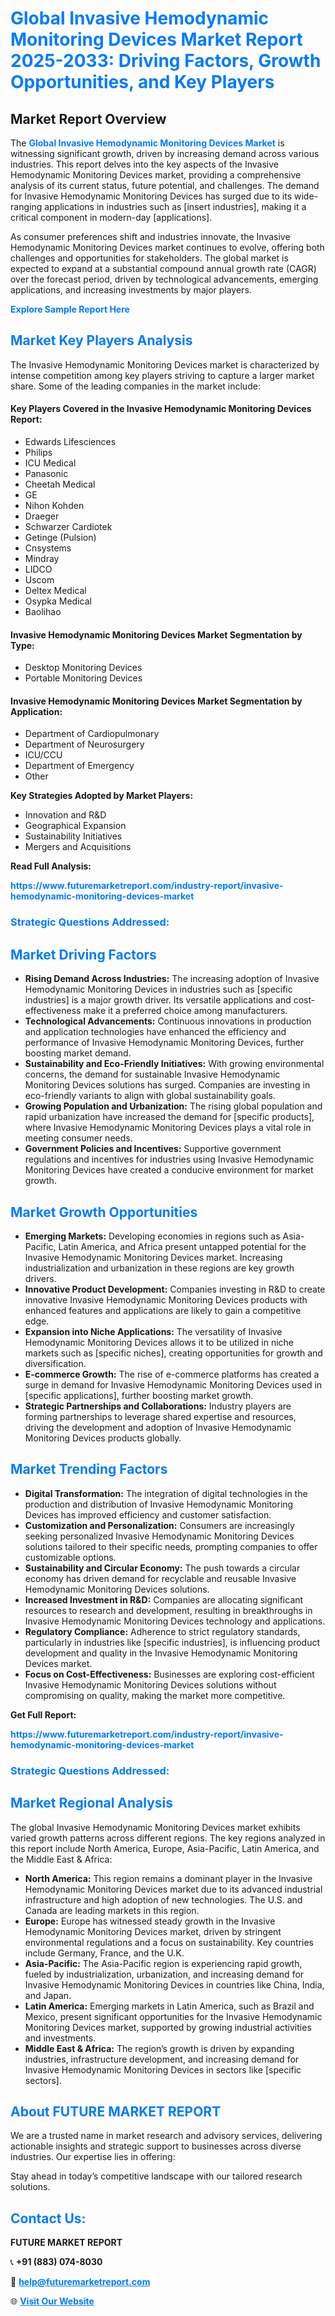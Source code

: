 <h1 style="color: #007BFF;">Global Invasive Hemodynamic Monitoring Devices Market Report 2025-2033: Driving Factors, Growth Opportunities, and Key Players</h1>

<section id="overview">
<h2>Market Report Overview</h2>
<p>The <a href="https://www.futuremarketreport.com/industry-report/invasive-hemodynamic-monitoring-devices-market" style="color: #007BFF; text-decoration: none;"><strong>Global Invasive Hemodynamic Monitoring Devices Market</strong></a> is witnessing significant growth, driven by increasing demand across various industries. This report delves into the key aspects of the Invasive Hemodynamic Monitoring Devices market, providing a comprehensive analysis of its current status, future potential, and challenges. The demand for Invasive Hemodynamic Monitoring Devices has surged due to its wide-ranging applications in industries such as [insert industries], making it a critical component in modern-day [applications].</p>
<p>As consumer preferences shift and industries innovate, the Invasive Hemodynamic Monitoring Devices market continues to evolve, offering both challenges and opportunities for stakeholders. The global market is expected to expand at a substantial compound annual growth rate (CAGR) over the forecast period, driven by technological advancements, emerging applications, and increasing investments by major players.</p>
</section>

<section id="overview">
<p><a href="https://www.futuremarketreport.com/request-sample/reportId=55685" style="color: #007BFF; text-decoration: none;"><strong>Explore Sample Report Here</strong></a></p>
</section>

<section id="key-players">
<h2 style="color: #007BFF;">Market Key Players Analysis</h2>
<p>The Invasive Hemodynamic Monitoring Devices market is characterized by intense competition among key players striving to capture a larger market share. Some of the leading companies in the market include:</p>
<h4>Key Players Covered in the Invasive Hemodynamic Monitoring Devices Report:</h4>
<ul><li>Edwards Lifesciences</li><li>Philips</li><li>ICU Medical</li><li>Panasonic</li><li>Cheetah Medical</li><li>GE</li><li>Nihon Kohden</li><li>Draeger</li><li>Schwarzer Cardiotek</li><li>Getinge (Pulsion)</li><li>Cnsystems</li><li>Mindray</li><li>LIDCO</li><li>Uscom</li><li>Deltex Medical</li><li>Osypka Medical</li><li>Baolihao</li></ul>
<h4>Invasive Hemodynamic Monitoring Devices Market Segmentation by Type:</h4>
<ul><li>Desktop Monitoring Devices</li><li>Portable Monitoring Devices</li></ul>

<h4>Invasive Hemodynamic Monitoring Devices Market Segmentation by Application:</h4>
<ul><li>Department of Cardiopulmonary</li><li>Department of Neurosurgery</li><li>ICU/CCU</li><li>Department of Emergency</li><li>Other</li></ul>
<p><strong>Key Strategies Adopted by Market Players:</strong></p>
<ul>
<li>Innovation and R&D</li>
<li>Geographical Expansion</li>
<li>Sustainability Initiatives</li>
<li>Mergers and Acquisitions</li>
</ul>
</section>

<section>
<p><strong>Read Full Analysis: </strong></p><a href="https://www.futuremarketreport.com/industry-report/invasive-hemodynamic-monitoring-devices-market" style="color: #007BFF; text-decoration: none;"><strong>https://www.futuremarketreport.com/industry-report/invasive-hemodynamic-monitoring-devices-market</strong></a>
<h3 style="color: #007BFF;">Strategic Questions Addressed:</h3>
</section>

<section id="driving-factors">
<h2 style="color: #007BFF;">Market Driving Factors</h2>
<ul>
<li><strong>Rising Demand Across Industries:</strong> The increasing adoption of Invasive Hemodynamic Monitoring Devices in industries such as [specific industries] is a major growth driver. Its versatile applications and cost-effectiveness make it a preferred choice among manufacturers.</li>
<li><strong>Technological Advancements:</strong> Continuous innovations in production and application technologies have enhanced the efficiency and performance of Invasive Hemodynamic Monitoring Devices, further boosting market demand.</li>
<li><strong>Sustainability and Eco-Friendly Initiatives:</strong> With growing environmental concerns, the demand for sustainable Invasive Hemodynamic Monitoring Devices solutions has surged. Companies are investing in eco-friendly variants to align with global sustainability goals.</li>
<li><strong>Growing Population and Urbanization:</strong> The rising global population and rapid urbanization have increased the demand for [specific products], where Invasive Hemodynamic Monitoring Devices plays a vital role in meeting consumer needs.</li>
<li><strong>Government Policies and Incentives:</strong> Supportive government regulations and incentives for industries using Invasive Hemodynamic Monitoring Devices have created a conducive environment for market growth.</li>
</ul>
</section>

<section id="growth-opportunities">
<h2 style="color: #007BFF;">Market Growth Opportunities</h2>
<ul>
<li><strong>Emerging Markets:</strong> Developing economies in regions such as Asia-Pacific, Latin America, and Africa present untapped potential for the Invasive Hemodynamic Monitoring Devices market. Increasing industrialization and urbanization in these regions are key growth drivers.</li>
<li><strong>Innovative Product Development:</strong> Companies investing in R&D to create innovative Invasive Hemodynamic Monitoring Devices products with enhanced features and applications are likely to gain a competitive edge.</li>
<li><strong>Expansion into Niche Applications:</strong> The versatility of Invasive Hemodynamic Monitoring Devices allows it to be utilized in niche markets such as [specific niches], creating opportunities for growth and diversification.</li>
<li><strong>E-commerce Growth:</strong> The rise of e-commerce platforms has created a surge in demand for Invasive Hemodynamic Monitoring Devices used in [specific applications], further boosting market growth.</li>
<li><strong>Strategic Partnerships and Collaborations:</strong> Industry players are forming partnerships to leverage shared expertise and resources, driving the development and adoption of Invasive Hemodynamic Monitoring Devices products globally.</li>
</ul>
</section>

<section id="trending-factors">
<h2 style="color: #007BFF;">Market Trending Factors</h2>
<ul>
<li><strong>Digital Transformation:</strong> The integration of digital technologies in the production and distribution of Invasive Hemodynamic Monitoring Devices has improved efficiency and customer satisfaction.</li>
<li><strong>Customization and Personalization:</strong> Consumers are increasingly seeking personalized Invasive Hemodynamic Monitoring Devices solutions tailored to their specific needs, prompting companies to offer customizable options.</li>
<li><strong>Sustainability and Circular Economy:</strong> The push towards a circular economy has driven demand for recyclable and reusable Invasive Hemodynamic Monitoring Devices solutions.</li>
<li><strong>Increased Investment in R&D:</strong> Companies are allocating significant resources to research and development, resulting in breakthroughs in Invasive Hemodynamic Monitoring Devices technology and applications.</li>
<li><strong>Regulatory Compliance:</strong> Adherence to strict regulatory standards, particularly in industries like [specific industries], is influencing product development and quality in the Invasive Hemodynamic Monitoring Devices market.</li>
<li><strong>Focus on Cost-Effectiveness:</strong> Businesses are exploring cost-efficient Invasive Hemodynamic Monitoring Devices solutions without compromising on quality, making the market more competitive.</li>
</ul>
</section>

<section>
<p><strong>Get Full Report: </strong></p><a href="https://www.futuremarketreport.com/industry-report/invasive-hemodynamic-monitoring-devices-market" style="color: #007BFF; text-decoration: none;"><strong>https://www.futuremarketreport.com/industry-report/invasive-hemodynamic-monitoring-devices-market</strong></a>
<h3 style="color: #007BFF;">Strategic Questions Addressed:</h3>
</section>


<section id="regional-analysis">
<h2 style="color: #007BFF;">Market Regional Analysis</h2>
<p>The global Invasive Hemodynamic Monitoring Devices market exhibits varied growth patterns across different regions. The key regions analyzed in this report include North America, Europe, Asia-Pacific, Latin America, and the Middle East & Africa:</p>
<ul>
<li><strong>North America:</strong> This region remains a dominant player in the Invasive Hemodynamic Monitoring Devices market due to its advanced industrial infrastructure and high adoption of new technologies. The U.S. and Canada are leading markets in this region.</li>
<li><strong>Europe:</strong> Europe has witnessed steady growth in the Invasive Hemodynamic Monitoring Devices market, driven by stringent environmental regulations and a focus on sustainability. Key countries include Germany, France, and the U.K.</li>
<li><strong>Asia-Pacific:</strong> The Asia-Pacific region is experiencing rapid growth, fueled by industrialization, urbanization, and increasing demand for Invasive Hemodynamic Monitoring Devices in countries like China, India, and Japan.</li>
<li><strong>Latin America:</strong> Emerging markets in Latin America, such as Brazil and Mexico, present significant opportunities for the Invasive Hemodynamic Monitoring Devices market, supported by growing industrial activities and investments.</li>
<li><strong>Middle East & Africa:</strong> The region’s growth is driven by expanding industries, infrastructure development, and increasing demand for Invasive Hemodynamic Monitoring Devices in sectors like [specific sectors].</li>
</ul>
</section>

<footer>
<h2 style="color: #007BFF;">About FUTURE MARKET REPORT</h2>
<p>We are a trusted name in market research and advisory services, delivering actionable insights and strategic support to businesses across diverse industries. Our expertise lies in offering:</p>

<p>Stay ahead in today’s competitive landscape with our tailored research solutions.</p>

<h2 style="color: #007BFF;">Contact Us:</h2>
<p><strong>FUTURE MARKET REPORT</strong></p>
<p>📞 <strong>+91 (883) 074-8030</strong></p>
<p>📧 <strong><a href="mailto:help@futuremarketreport.com" style="color: #007BFF;">help@futuremarketreport.com</a></strong></p>
<p>🌐 <strong><a href="https://www.futuremarketreport.com/" style="color: #007BFF;">Visit Our Website</a></strong></p>
</footer>